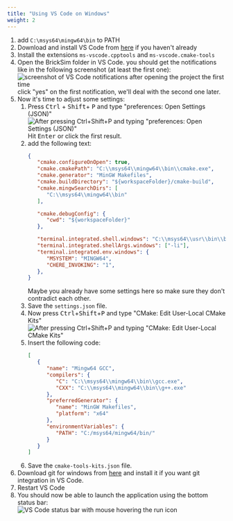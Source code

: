 ```yaml
---
title: "Using VS Code on Windows"
weight: 2
---
```


1. add `C:\msys64\mingw64\bin` to PATH
1. Download and install VS Code from [here](https://code.visualstudio.com/download) if you haven't already
1. Install the extensions `ms-vscode.cpptools` and `ms-vscode.cmake-tools`
1. Open the BrickSim folder in VS Code. you should get the notifications like in the following screenshot (at least the first one):  
   ![screenshot of VS Code notifications after opening the project the first time](../../../../../img/vscode_windows_screenshot1.png)  
   click "yes" on the first notification, we'll deal with the second one later.
1. Now it's time to adjust some settings:
   1. Press <kbd>Ctrl</kbd> + <kbd>Shift</kbd>+ <kbd>P</kbd> and type "preferences: Open Settings (JSON)"  
      ![After pressing Ctrl+Shift+P and typing "preferences: Open Settings (JSON)"](../../../../../img/vscode_windows_screenshot2.png)  
      Hit <kbd>Enter</kbd> or click the first result.
   1. add the following text:
      ```json
      {
         "cmake.configureOnOpen": true,
         "cmake.cmakePath": "C:\\msys64\\mingw64\\bin\\cmake.exe",
         "cmake.generator": "MinGW Makefiles",
         "cmake.buildDirectory": "${workspaceFolder}/cmake-build",
         "cmake.mingwSearchDirs": [
            "C:\\msys64\\mingw64\\bin"
         ],
      
         "cmake.debugConfig": {
            "cwd": "${workspaceFolder}"
         },
      
         "terminal.integrated.shell.windows": "C:\\msys64\\usr\\bin\\bash.exe",
         "terminal.integrated.shellArgs.windows": ["-li"],
         "terminal.integrated.env.windows": {
            "MSYSTEM": "MINGW64",
            "CHERE_INVOKING": "1",
         },
      }
      ```
      Maybe you already have some settings here so make sure they don't contradict each other.
   1. Save the `settings.json` file.
   1. Now press <kbd>Ctrl</kbd>+<kbd>Shift</kbd>+<kbd>P</kbd> and type "CMake: Edit User-Local CMake Kits"  
      ![After pressing Ctrl+Shift+P and typing "CMake: Edit User-Local CMake Kits"](../../../../../img/vscode_windows_screenshot3.png)
   1. Insert the following code: 
      ```json
      [
         {
            "name": "Mingw64 GCC",
            "compilers": {
               "C": "C:\\msys64\\mingw64\\bin\\gcc.exe",
               "CXX": "C:\\msys64\\mingw64\\bin\\g++.exe"
            },
            "preferredGenerator": {
               "name": "MinGW Makefiles",
               "platform": "x64"
            },
            "environmentVariables": {
               "PATH": "C:/msys64/mingw64/bin/"
            }
         }
      ]
      ```
   1. Save the `cmake-tools-kits.json` file.
1. Download git for windows from [here](https://git-scm.com/download/win) and install it if you want git integration in VS Code.
1. Restart VS Code
1. You should now be able to launch the application using the bottom status bar:  
   ![VS Code status bar with mouse hovering the run icon](../../../../../img/vscode_windows_screenshot4.png)

